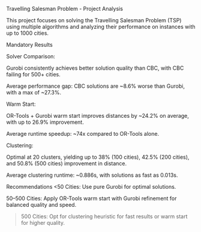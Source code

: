 Travelling Salesman Problem - Project Analysis

This project focuses on solving the Travelling Salesman Problem (TSP) using multiple algorithms and analyzing their performance on instances with up to 1000 cities.

Mandatory Results

Solver Comparison:


Gurobi consistently achieves better solution quality than CBC, with CBC failing for 500+ cities.

Average performance gap: CBC solutions are ~8.6% worse than Gurobi, with a max of ~27.3%.


Warm Start:


OR-Tools + Gurobi warm start improves distances by ~24.2% on average, with up to 26.9% improvement.

Average runtime speedup: ~74x compared to OR-Tools alone.


Clustering:


Optimal at 20 clusters, yielding up to 38% (100 cities), 42.5% (200 cities), and 50.8% (500 cities) improvement in distance.

Average clustering runtime: ~0.886s, with solutions as fast as 0.013s.


Recommendations
<50 Cities: Use pure Gurobi for optimal solutions.

50–500 Cities: Apply OR-Tools warm start with Gurobi refinement for balanced quality and speed.

>500 Cities: Opt for clustering heuristic for fast results or warm start for higher quality.

